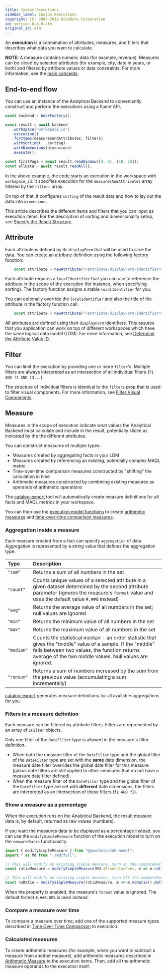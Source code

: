 ```yaml
---
title: Custom Executions
sidebar_label: Custom Executions
copyright: (C) 2007-2018 GoodData Corporation
id: version-8.8.0-afm
original_id: afm
---
```


An **execution** is a combination of attributes, measures, and filters that describes what data you want to calculate.

**NOTE:** A measure contains numeric data (for example, revenue). Measures can be sliced by selected attributes (for example, city, date in years, or both) and filtered by attribute values or date constraints. For more information, see the [main concepts](01_intro__platform_intro.md#main-concepts).

## End-to-end flow

You can use an instance of the Analytical Backend to conveniently construct and perform the executions using a fluent API.

```javascript
const backend = bearFactory();

const result = await backend
   .workspace("workspace_id")
   .execution()
   .forItems(measuresAndAttributes, filters)
   .withSorting(...sorting)
   .withDimensions(dimensions)
   .execute();

const firstPage = await result.readWindow([0, 0], [10, 10]);
const allData = await result.readAll();
```

In the above example, the code starts an execution in the workspace with `workspace_id`. It specifies execution for the `measuresAndAttributes` array filtered by the `filters` array.

On top of that, it configures `sorting` of the result data and how to lay out the data into `dimensions`.

This article describes the different items and filters that you can input as execution items. For the description of sorting
and dimensionality setup, see [Specify the Result Structure](50_custom__result.md).

## Attribute

Each attribute is defined by its `displayForm` that will be used to slice the data. You can create an attribute
definition using the following factory function:

```javascript
    const attribute = newAttribute("<attribute-displayForm-identifier>");
```

Each attribute requires a `localIdentifier` that you can use to reference the attribute in the scope of the execution (for instance, when specifying sorting). The factory function assigns a stable `localIdentifier` for you.

You can optionally override the `localIdentifier` and also the title of the attribute in the factory function call:

```javascript
    const attribute = newAttribute("<attribute-displayForm-identifier>", m => m.localId("myLocalId").alias("My Attribute"));
```

All attributes are defined using their `displayForm` identifiers. This assures that you application can work on top of
different workspaces which have the same logical data model (LDM). For more information, see [Determine the Attribute Value ID](https://help.gooddata.com/pages/viewpage.action?pageId=34341344).

## Filter

You can limit the execution by providing one or more `filter`'s. Multiple filters are always interpreted as an intersection of all individual filters \(`f1 AND f2 AND f3...`).

The structure of individual filters is identical to the `filters` prop that is used to filter visual components. For more information, see [Filter Visual Components](30_tips__filter_visual_components.md).

## Measure

Measures in the scope of execution indicate what values the Analytical Backend must calculate and include in the result,
potentially sliced as indicated by the the different attributes.

You can construct measures of multiple types:

-  Measures created by aggregating facts in your LDM
-  Measures created by referencing an existing, potentially complex MAQL metric
-  Time-over-time comparison measures constructed by "shifting" the calculation in time
-  Arithmetic measures constructed by combining existing measures as operands of arithmetic operations

The [catalog-export](02_start__catalog_export.md) tool will automatically create measure definitions for all facts
and MAQL metrics in your workspace.

You can then use the [execution model functions](02_start__execution_model.md) to create [arithmetic measures](20_misc__arithmetic_measure.md)
and [time-over-time comparison measures](20_misc__time_over_time_comparison.md).

### Aggregation inside a measure

Each measure created from a fact can specify `aggregation` of data. Aggregation is represented by a string value that defines the aggregation type.

| Type | Description |
| :--- | :--- |
| `"sum"` | Returns a sum of all numbers in the set |
| `"count"` | Counts unique values of a selected attribute in a given dataset determined by the second attribute parameter  (ignores the measure's `format` value and uses the default value `#,##0` instead) |
| `"avg"` | Returns the average value of all numbers in the set; null values are ignored |
| `"min"` | Returns the minimum value of all numbers in the set |
| `"max"` | Returns the maximum value of all numbers in the set |
| `"median"` | Counts the statistical median - an order statistic that gives the "middle" value of a sample. If the "middle" falls between two values, the function returns average of the two middle values. Null values are ignored. |
| `"runsum"` | Returns a sum of numbers increased by the sum from the previous value \(accumulating a sum incrementally\) |

[catalog-export](02_start__catalog_export.md) generates measure definitions for all available aggregations for you.

### Filters in a measure definition

Each measure can be filtered by attribute filters. Filters are represented by an array of `IFilter` objects.

Only one filter of the `DateFilter` type is allowed in the measure's filter definition.

* When both the measure filter of the `DateFilter` type and the global filter of the `DateFilter` type are set with
  the **same** date dimension, the measure date filter overrides the global date filter for this measure
  \(global date filters are still applied to other measures that do not have a measure date filter defined\).
* When the measure filter of the `DateFilter` type and the global filter of the `DateFilter` type are set
  with **different** date dimensions, the filters are interpreted as an intersection of those filters (`f1 AND f2`).

### Show a measure as a percentage

When the execution runs on the Analytical Backend, the result measure data is, by default, returned as raw values \(numbers\).

If you want the measures data to be displayed as a percentage instead, you can use the `modifySimpleMeasure` function
of the execution model to turn on the `computeRatio` functionality:

```javascript
import { modifySimpleMeasure } from "@gooddata/sdk-model";
import * as Md from "./md/full";

// This will modify an existing simple measure, turn on the computeRatio functionality and associate a new, default localId
const ratioMeasure = modifySimpleMeasure(Md.$FranchiseFees, m => m.ratio().defaultLocalId());

// This will modify an existing simple measure, turn off the computeRatio functionality and associate a new, default localId
const noRatio = modifySimpleMeasure(ratioMeasure, m => m.noRatio().defaultLocalId());
```

When the property is enabled, the measure's `format` value is ignored. The default format `#,##0.00%` is used instead.

### Compare a measure over time

To compare a measure over time, add one of the supported measure types described
in [Time Over Time Comparison](20_misc__time_over_time_comparison.md) to execution.

### Calculated measures

To create arithmetic measures (for example, when you want to subtract a measure from another measure),
add arithmetic measures described in [Arithmetic Measure](20_misc__arithmetic_measure.md) to the execution items. Then, add all the arithmetic measure operands to the execution itself.
